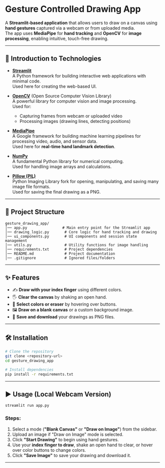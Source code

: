 # Gesture Controlled Drawing App

A **Streamlit-based application** that allows users to draw on a canvas using **hand gestures** captured via a webcam or from uploaded media.  
The app uses **MediaPipe** for **hand tracking** and **OpenCV** for **image processing**, enabling intuitive, touch-free drawing.

---

## 📌 Introduction to Technologies

- **[Streamlit](https://streamlit.io/)**  
  A Python framework for building interactive web applications with minimal code.  
  Used here for creating the web-based UI.

- **[OpenCV](https://opencv.org/)** (Open Source Computer Vision Library)  
  A powerful library for computer vision and image processing.  
  Used for:
  - Capturing frames from webcam or uploaded video
  - Processing images (drawing lines, detecting positions)

- **[MediaPipe](https://developers.google.com/mediapipe)**  
  A Google framework for building machine learning pipelines for processing video, audio, and sensor data.  
  Used here for **real-time hand landmark detection**.

- **[NumPy](https://numpy.org/)**  
  A fundamental Python library for numerical computing.  
  Used for handling image arrays and calculations.

- **[Pillow (PIL)](https://python-pillow.org/)**  
  Python Imaging Library fork for opening, manipulating, and saving many image file formats.  
  Used for saving the final drawing as a PNG.

---
## 📂 Project Structure

```
gesture_drawing_app/
│── app.py                # Main entry point for the Streamlit app
│── drawing_logic.py       # Core logic for hand tracking and drawing
│── ui_components.py       # UI components and session state management
│── utils.py               # Utility functions for image handling
│── requirements.txt       # Project dependencies
│── README.md              # Project documentation
│── .gitignore             # Ignored files/folders
```

---
## ✨ Features

- ✍ **Draw with your index finger** using different colors.  
- 🖐 **Clear the canvas** by shaking an open hand.  
- 🎨 **Select colors or eraser** by hovering over buttons.  
- 🖼 **Draw on a blank canvas** or a custom background image.  
- 💾 **Save and download** your drawings as PNG files.  

---

## 🛠 Installation

```bash
# Clone the repository
git clone <repository-url>
cd gesture_drawing_app

# Install dependencies
pip install -r requirements.txt
````

---

## ▶ Usage (Local Webcam Version)

```bash
streamlit run app.py
```

### Steps:

1. Select a mode (**"Blank Canvas"** or **"Draw on Image"**) from the sidebar.
2. Upload an image if "Draw on Image" mode is selected.
3. Click **"Start Drawing"** to begin using hand gestures.
4. Use your **index finger to draw**, shake an open hand to clear, or hover over color buttons to change colors.
5. Click **"Save Image"** to save your drawing and download it.

---




